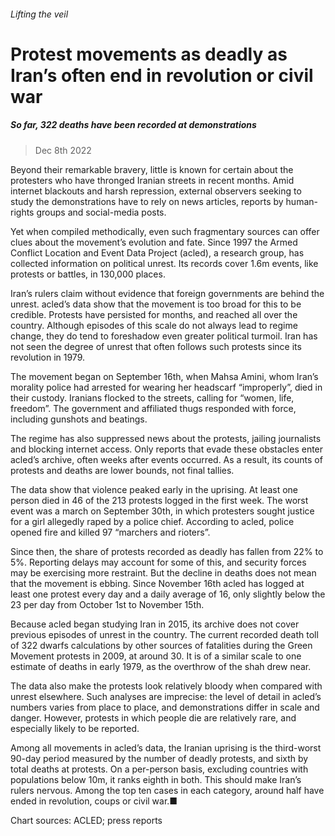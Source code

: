 ###### Lifting the veil
# Protest movements as deadly as Iran’s often end in revolution or civil war 
##### So far, 322 deaths have been recorded at demonstrations 
> Dec 8th 2022 


Beyond their remarkable bravery, little is known for certain about the protesters who have thronged Iranian streets in recent months. Amid internet blackouts and harsh repression, external observers seeking to study the demonstrations have to rely on news articles, reports by human-rights groups and social-media posts.
Yet when compiled methodically, even such fragmentary sources can offer clues about the movement’s evolution and fate. Since 1997 the Armed Conflict Location and Event Data Project (acled), a research group, has collected information on political unrest. Its records cover 1.6m events, like protests or battles, in 130,000 places.
Iran’s rulers claim without evidence that foreign governments are behind the unrest. acled’s data show that the movement is too broad for this to be credible. Protests have persisted for months, and reached all over the country. Although episodes of this scale do not always lead to regime change, they do tend to foreshadow even greater political turmoil. Iran has not seen the degree of unrest that often follows such protests since its revolution in 1979.


The movement began on September 16th, when Mahsa Amini, whom Iran’s morality police had arrested for wearing her headscarf “improperly”, died in their custody. Iranians flocked to the streets, calling for “women, life, freedom”. The government and affiliated thugs responded with force, including gunshots and beatings.
The regime has also suppressed news about the protests, jailing journalists and blocking internet access. Only reports that evade these obstacles enter acled’s archive, often weeks after events occurred. As a result, its counts of protests and deaths are lower bounds, not final tallies.
The data show that violence peaked early in the uprising. At least one person died in 46 of the 213 protests logged in the first week. The worst event was a march on September 30th, in which protesters sought justice for a girl allegedly raped by a police chief. According to acled, police opened fire and killed 97 “marchers and rioters”.
Since then, the share of protests recorded as deadly has fallen from 22% to 5%. Reporting delays may account for some of this, and security forces may be exercising more restraint. But the decline in deaths does not mean that the movement is ebbing. Since November 16th acled has logged at least one protest every day and a daily average of 16, only slightly below the 23 per day from October 1st to November 15th.
Because acled began studying Iran in 2015, its archive does not cover previous episodes of unrest in the country. The current recorded death toll of 322 dwarfs calculations by other sources of fatalities during the Green Movement protests in 2009, at around 30. It is of a similar scale to one estimate of deaths in early 1979, as the overthrow of the shah drew near.


The data also make the protests look relatively bloody when compared with unrest elsewhere. Such analyses are imprecise: the level of detail in acled’s numbers varies from place to place, and demonstrations differ in scale and danger. However, protests in which people die are relatively rare, and especially likely to be reported.
Among all movements in acled’s data, the Iranian uprising is the third-worst 90-day period measured by the number of deadly protests, and sixth by total deaths at protests. On a per-person basis, excluding countries with populations below 10m, it ranks eighth in both. This should make Iran’s rulers nervous. Among the top ten cases in each category, around half have ended in revolution, coups or civil war.■
Chart sources: ACLED; press reports
